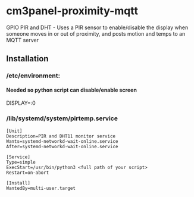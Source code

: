 # cm3panel-proximity-mqtt
GPIO PIR and DHT - Uses a PIR sensor to enable/disable the display when someone moves in or out of proximity, and posts motion and temps to an MQTT server

## Installation

### /etc/environment:
#### Needed so python script can disable/enable screen
DISPLAY=:0

### /lib/systemd/system/pirtemp.service
```
[Unit]
Description=PIR and DHT11 monitor service
Wants=systemd-networkd-wait-online.service
After=systemd-networkd-wait-online.service

[Service]
Type=simple
ExecStart=/usr/bin/python3 <full path of your script>
Restart=on-abort

[Install]
WantedBy=multi-user.target
```


